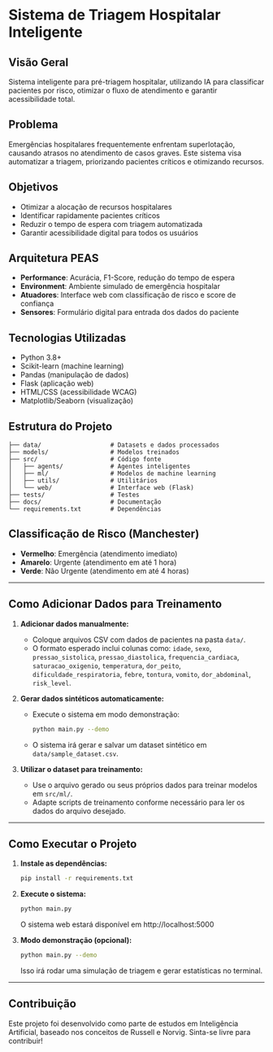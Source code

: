
# Sistema de Triagem Hospitalar Inteligente

## Visão Geral
Sistema inteligente para pré-triagem hospitalar, utilizando IA para classificar pacientes por risco, otimizar o fluxo de atendimento e garantir acessibilidade total.

## Problema
Emergências hospitalares frequentemente enfrentam superlotação, causando atrasos no atendimento de casos graves. Este sistema visa automatizar a triagem, priorizando pacientes críticos e otimizando recursos.

## Objetivos
- Otimizar a alocação de recursos hospitalares
- Identificar rapidamente pacientes críticos
- Reduzir o tempo de espera com triagem automatizada
- Garantir acessibilidade digital para todos os usuários

## Arquitetura PEAS
- **Performance**: Acurácia, F1-Score, redução do tempo de espera
- **Environment**: Ambiente simulado de emergência hospitalar
- **Atuadores**: Interface web com classificação de risco e score de confiança
- **Sensores**: Formulário digital para entrada dos dados do paciente

## Tecnologias Utilizadas
- Python 3.8+
- Scikit-learn (machine learning)
- Pandas (manipulação de dados)
- Flask (aplicação web)
- HTML/CSS (acessibilidade WCAG)
- Matplotlib/Seaborn (visualização)

## Estrutura do Projeto
```
├── data/                   # Datasets e dados processados
├── models/                 # Modelos treinados
├── src/                    # Código fonte
│   ├── agents/             # Agentes inteligentes
│   ├── ml/                 # Modelos de machine learning
│   ├── utils/              # Utilitários
│   └── web/                # Interface web (Flask)
├── tests/                  # Testes
├── docs/                   # Documentação
└── requirements.txt        # Dependências
```

## Classificação de Risco (Manchester)
- **Vermelho**: Emergência (atendimento imediato)
- **Amarelo**: Urgente (atendimento em até 1 hora)
- **Verde**: Não Urgente (atendimento em até 4 horas)

---

## Como Adicionar Dados para Treinamento

1. **Adicionar dados manualmente:**
   - Coloque arquivos CSV com dados de pacientes na pasta `data/`.
   - O formato esperado inclui colunas como: `idade`, `sexo`, `pressao_sistolica`, `pressao_diastolica`, `frequencia_cardiaca`, `saturacao_oxigenio`, `temperatura`, `dor_peito`, `dificuldade_respiratoria`, `febre`, `tontura`, `vomito`, `dor_abdominal`, `risk_level`.

2. **Gerar dados sintéticos automaticamente:**
   - Execute o sistema em modo demonstração:
     ```bash
     python main.py --demo
     ```
   - O sistema irá gerar e salvar um dataset sintético em `data/sample_dataset.csv`.

3. **Utilizar o dataset para treinamento:**
   - Use o arquivo gerado ou seus próprios dados para treinar modelos em `src/ml/`.
   - Adapte scripts de treinamento conforme necessário para ler os dados do arquivo desejado.

---

## Como Executar o Projeto

1. **Instale as dependências:**
   ```bash
   pip install -r requirements.txt
   ```

2. **Execute o sistema:**
   ```bash
   python main.py
   ```
   O sistema web estará disponível em http://localhost:5000

3. **Modo demonstração (opcional):**
   ```bash
   python main.py --demo
   ```
   Isso irá rodar uma simulação de triagem e gerar estatísticas no terminal.

---

## Contribuição
Este projeto foi desenvolvido como parte de estudos em Inteligência Artificial, baseado nos conceitos de Russell e Norvig. Sinta-se livre para contribuir!
